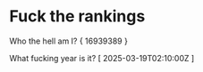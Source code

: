 # Fuck the rankings

Who the hell am I?
{ 16939389 }

What fucking year is it?
[ 2025-03-19T02:10:00Z ]
